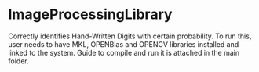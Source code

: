 # ImageProcessingLibrary
Correctly identifies Hand-Written Digits with certain probability.
To run this, user needs to have MKL, OPENBlas and OPENCV libraries installed and linked to the system.
Guide to compile and run it is attached in the main folder.
